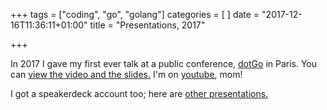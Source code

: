 +++
tags = ["coding", "go", "golang"]
categories = [
]
date = "2017-12-16T11:36:11+01:00"
title = "Presentations, 2017"

+++

In 2017 I gave my first ever talk at a public conference,
[dotGo](https://www.dotgo.eu/) in Paris.
You can [view the video and the slides.](https://www.dotconferences.com/2017/11/jaime-silvela-handling-slow-requests-in-your-go-web-server)
I'm on [youtube](https://youtu.be/0qKqVSvB1G0), mom!

I got a speakerdeck account too; here are [other presentations.](https://speakerdeck.com/jsilvela)

